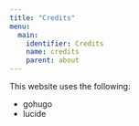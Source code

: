 ```yaml
---
title: "Credits"
menu:
  main:
    identifier: Credits
    name: credits
    parent: about
---
```


This website uses the following:

- gohugo
- lucide
